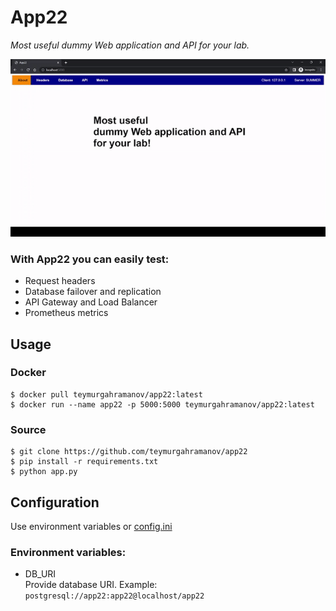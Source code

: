 # App22
_Most useful dummy Web application and API for your lab._

![](docs/demo.gif)

### With App22 you can easily test: ###
- Request headers
- Database failover and replication
- API Gateway and Load Balancer
- Prometheus metrics

## Usage
### Docker
```
$ docker pull teymurgahramanov/app22:latest
$ docker run --name app22 -p 5000:5000 teymurgahramanov/app22:latest
```
### Source
```
$ git clone https://github.com/teymurgahramanov/app22
$ pip install -r requirements.txt
$ python app.py
```

## Configuration
Use environment variables or [config.ini](./config.ini)
### Environment variables:
- DB_URI \
  Provide database URI. Example: ```postgresql://app22:app22@localhost/app22```

